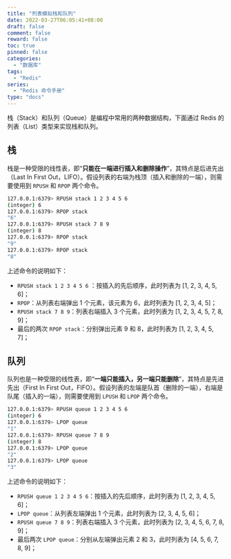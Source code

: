 ```yaml
---
title: "列表模拟栈和队列"
date: 2022-03-27T06:05:41+08:00
draft: false
comment: false
reward: false
toc: true
pinned: false
categories:
  - "数据库"
tags:
  - "Redis"
series:
  - "Redis 命令手册"
type: "docs"
---
```


栈（Stack）和队列（Queue）是编程中常用的两种数据结构，下面通过 Redis 的列表（List）类型来实现栈和队列。

<!--more-->

## 栈

栈是一种受限的线性表，即“**只能在一端进行插入和删除操作**”，其特点是后进先出（Last In First Out，LIFO）。假设列表的右端为栈顶（插入和删除的一端），则需要使用到 `RPUSH` 和 `RPOP` 两个命令。

```bash
127.0.0.1:6379> RPUSH stack 1 2 3 4 5 6
(integer) 6
127.0.0.1:6379> RPOP stack
"6"
127.0.0.1:6379> RPUSH stack 7 8 9
(integer) 8
127.0.0.1:6379> RPOP stack
"9"
127.0.0.1:6379> RPOP stack
"8"
```

上述命令的说明如下：

* `RPUSH stack 1 2 3 4 5 6` ：按插入的先后顺序，此时列表为 [1, 2, 3, 4, 5, 6]；
* `RPOP`：从列表右端弹出 1 个元素，该元素为 6，此时列表为 [1, 2, 3, 4, 5]；
* `RPUSH stack 7 8 9`：列表右端插入 3 个元素，此时列表为 [1, 2, 3, 4, 5, 7, 8, 9]；
* 最后的两次 `RPOP stack`：分别弹出元素 9 和 8，此时列表为 [1, 2, 3, 4, 5, 7]；

## 队列

队列也是一种受限的线性表，即“**一端只能插入，另一端只能删除**”，其特点是先进先出（First In First Out，FIFO）。假设列表的左端是队首（删除的一端），右端是队尾（插入的一端），则需要使用到 `LPUSH` 和 `LPOP` 两个命令。

```bash
127.0.0.1:6379> RPUSH queue 1 2 3 4 5 6
(integer) 6
127.0.0.1:6379> LPOP queue
"1"
127.0.0.1:6379> RPUSH queue 7 8 9
(integer) 8
127.0.0.1:6379> LPOP queue
"2"
127.0.0.1:6379> LPOP queue
"3"
```

上述命令的说明如下：

* `RPUSH queue 1 2 3 4 5 6`：按插入的先后顺序，此时列表为 [1, 2, 3, 4, 5, 6]；
* `LPOP queue`：从列表左端弹出 1 个元素，此时列表为 [2, 3, 4, 5, 6]；
* `RPUSH queue 7 8 9`：列表右端插入 3 个元素，此时列表为 [2, 3, 4, 5, 6, 7, 8, 9]；
* 最后两次 `LPOP queue`：分别从左端弹出元素 2 和 3，此时列表为 [4, 5, 6, 7, 8, 9]；